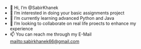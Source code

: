 - 👋 Hi, I’m @SabirKhanek
- 👀 I’m interested in doing your basic assignments project
- 🌱 I’m currently learning advanced Python and Java
- 💞️ I’m looking to collaborate on real life proects to enhance my experience
- 📫 You can reach me through my E-Mail <mailto:sabirkhanek66@gmail.com>

<!---
SabirKhanek/SabirKhanek is a ✨ special ✨ repository because its `README.md` (this file) appears on your GitHub profile.
You can click the Preview link to take a look at your changes.
--->

